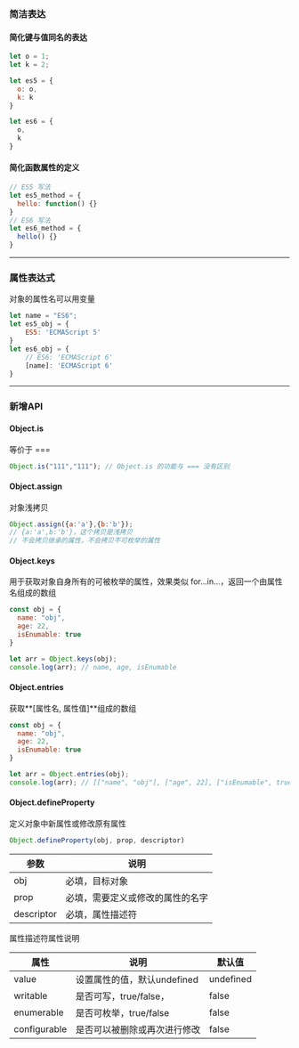 ### 简洁表达

#### 简化键与值同名的表达

```js
let o = 1;
let k = 2;

let es5 = {
  o: o,
  k: k
}

let es6 = {
  o,
  k
}
```

#### 简化函数属性的定义

```js
// ES5 写法
let es5_method = {
  hello: function() {}
}
// ES6 写法
let es6_method = {
  hello() {}
}
```

--------------------------------------------------------

### 属性表达式

对象的属性名可以用变量
```js
let name = "ES6";
let es5_obj = {
    ES5: 'ECMAScript 5'
}
let es6_obj = {
    // ES6: 'ECMAScript 6'
    [name]: 'ECMAScript 6' 
}
```

-----------------------------------------------

### 新增API

#### Object.is

等价于 ===

```js
Object.is("111","111"); // Object.is 的功能与 === 没有区别
```

#### Object.assign

对象浅拷贝

```js
Object.assign({a:'a'},{b:'b'}); 
// {a:'a',b:'b'}，这个拷贝是浅拷贝
// 不会拷贝继承的属性，不会拷贝不可枚举的属性
```

#### Object.keys

用于获取对象自身所有的可被枚举的属性，效果类似 for...in...，返回一个由属性名组成的数组

```js
const obj = {
  name: "obj",
  age: 22,
  isEnumable: true
}

let arr = Object.keys(obj);
console.log(arr); // name, age, isEnumable
```

#### Object.entries

获取**[属性名, 属性值]**组成的数组

```js
const obj = {
  name: "obj",
  age: 22,
  isEnumable: true
}

let arr = Object.entries(obj);
console.log(arr); // [["name", "obj"], ["age", 22], ["isEnumable", true]]
```

#### Object.defineProperty

定义对象中新属性或修改原有属性

```js
Object.defineProperty(obj, prop, descriptor)
```

| 参数       | 说明                             |
| ---------- | -------------------------------- |
| obj        | 必填，目标对象                   |
| prop       | 必填，需要定义或修改的属性的名字 |
| descriptor | 必填，属性描述符                 |

属性描述符属性说明

| 属性         | 说明                         | 默认值    |
| ------------ | ---------------------------- | --------- |
| value        | 设置属性的值，默认undefined  | undefined |
| writable     | 是否可写，true/false，       | false     |
| enumerable   | 是否可枚举，true/false       | false     |
| configurable | 是否可以被删除或再次进行修改 | false     |